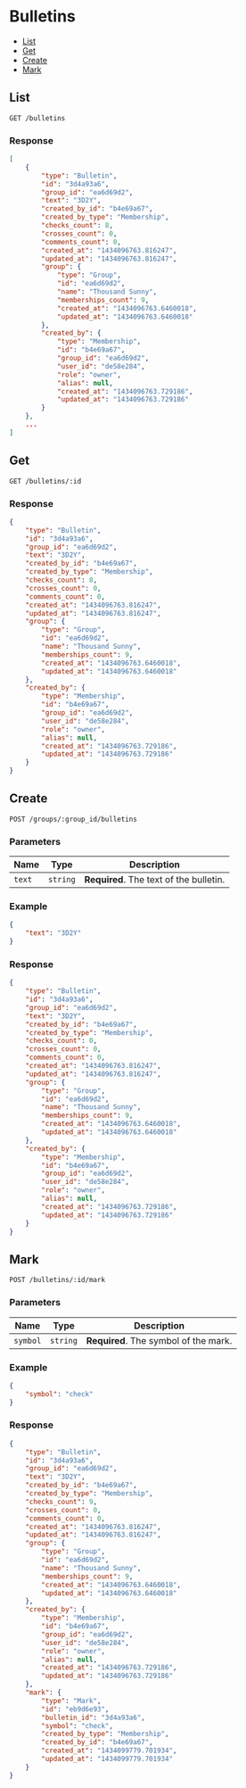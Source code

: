 # Bulletins

* [List](#list)
* [Get](#get)
* [Create](#create)
* [Mark](#mark)


## List

```
GET /bulletins
```

### Response

```json
[
    {
        "type": "Bulletin",
        "id": "3d4a93a6",
        "group_id": "ea6d69d2",
        "text": "3D2Y",
        "created_by_id": "b4e69a67",
        "created_by_type": "Membership",
        "checks_count": 8,
        "crosses_count": 0,
        "comments_count": 0,
        "created_at": "1434096763.816247",
        "updated_at": "1434096763.816247",
        "group": {
            "type": "Group",
            "id": "ea6d69d2",
            "name": "Thousand Sunny",
            "memberships_count": 9,
            "created_at": "1434096763.6460018",
            "updated_at": "1434096763.6460018"
        },
        "created_by": {
            "type": "Membership",
            "id": "b4e69a67",
            "group_id": "ea6d69d2",
            "user_id": "de58e284",
            "role": "owner",
            "alias": null,
            "created_at": "1434096763.729186",
            "updated_at": "1434096763.729186"
        }
    },
    ...
]
```


## Get

```
GET /bulletins/:id
```

### Response

```json
{
    "type": "Bulletin",
    "id": "3d4a93a6",
    "group_id": "ea6d69d2",
    "text": "3D2Y",
    "created_by_id": "b4e69a67",
    "created_by_type": "Membership",
    "checks_count": 8,
    "crosses_count": 0,
    "comments_count": 0,
    "created_at": "1434096763.816247",
    "updated_at": "1434096763.816247",
    "group": {
        "type": "Group",
        "id": "ea6d69d2",
        "name": "Thousand Sunny",
        "memberships_count": 9,
        "created_at": "1434096763.6460018",
        "updated_at": "1434096763.6460018"
    },
    "created_by": {
        "type": "Membership",
        "id": "b4e69a67",
        "group_id": "ea6d69d2",
        "user_id": "de58e284",
        "role": "owner",
        "alias": null,
        "created_at": "1434096763.729186",
        "updated_at": "1434096763.729186"
    }
}
```


## Create

```
POST /groups/:group_id/bulletins
```

### Parameters

| Name   | Type     | Description                             |
| ------ | -------- | --------------------------------------- |
| `text` | `string` | **Required**. The text of the bulletin. |

### Example

```json
{
    "text": "3D2Y"
}
```

### Response

```json
{
    "type": "Bulletin",
    "id": "3d4a93a6",
    "group_id": "ea6d69d2",
    "text": "3D2Y",
    "created_by_id": "b4e69a67",
    "created_by_type": "Membership",
    "checks_count": 0,
    "crosses_count": 0,
    "comments_count": 0,
    "created_at": "1434096763.816247",
    "updated_at": "1434096763.816247",
    "group": {
        "type": "Group",
        "id": "ea6d69d2",
        "name": "Thousand Sunny",
        "memberships_count": 9,
        "created_at": "1434096763.6460018",
        "updated_at": "1434096763.6460018"
    },
    "created_by": {
        "type": "Membership",
        "id": "b4e69a67",
        "group_id": "ea6d69d2",
        "user_id": "de58e284",
        "role": "owner",
        "alias": null,
        "created_at": "1434096763.729186",
        "updated_at": "1434096763.729186"
    }
}
```


## Mark

```
POST /bulletins/:id/mark
```

### Parameters

| Name     | Type     | Description                           |
| -------- | -------- | ------------------------------------- |
| `symbol` | `string` | **Required**. The symbol of the mark. |

### Example

```json
{
    "symbol": "check"
}
```

### Response

```json
{
    "type": "Bulletin",
    "id": "3d4a93a6",
    "group_id": "ea6d69d2",
    "text": "3D2Y",
    "created_by_id": "b4e69a67",
    "created_by_type": "Membership",
    "checks_count": 9,
    "crosses_count": 0,
    "comments_count": 0,
    "created_at": "1434096763.816247",
    "updated_at": "1434096763.816247",
    "group": {
        "type": "Group",
        "id": "ea6d69d2",
        "name": "Thousand Sunny",
        "memberships_count": 9,
        "created_at": "1434096763.6460018",
        "updated_at": "1434096763.6460018"
    },
    "created_by": {
        "type": "Membership",
        "id": "b4e69a67",
        "group_id": "ea6d69d2",
        "user_id": "de58e284",
        "role": "owner",
        "alias": null,
        "created_at": "1434096763.729186",
        "updated_at": "1434096763.729186"
    },
    "mark": {
        "type": "Mark",
        "id": "eb9d6e93",
        "bulletin_id": "3d4a93a6",
        "symbol": "check",
        "created_by_type": "Membership",
        "created_by_id": "b4e69a67",
        "created_at": "1434099779.701934",
        "updated_at": "1434099779.701934"
    }
}
```
